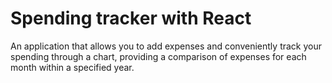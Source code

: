 # Spending tracker with React

An application that allows you to add expenses and conveniently track your spending through a chart, providing a comparison of expenses for each month within a specified year.
